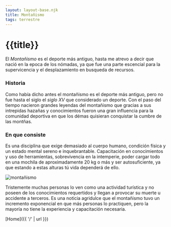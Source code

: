 ```yaml
---
layout: layout-base.njk
title: Montañismo
tags: terrestre
---
```


# {{title}}

El _Montañismo_ es el deporte más antiguo, hasta me atrevo a decir que nació en la epoca de los nómadas, ya que fue una parte escencial para la supervicencia y el desplazamiento en busqueda de recursos.

### Historia 

Como había dicho antes el montañismo es el deporte más antiguo, pero no fue hasta el siglo el _siglo XV_ que considerado un deporte. Con el paso del tiempo nacieron grandes leyendas del montañismo que gracias a sus intrepidas hazañas y conocimientos fueron una gran influencia para la comunidad deportiva en que los démas quisieran conquistar la cumbre de las montñas.

### En que consiste

Es una disciplina que exige demasiado al cuerpo humano, condición física y un estado mental sereno e inquebrantable. Capacitación en conocimientos y uso de herramientas, sobrevivencia en la intemperie, poder cargar todo en una mochila de aproximadamente 20 kg o más y  ser autosuficiente, ya que estando a estas alturas tú vida dependerá de ello.

![montañismo](https://tse3.mm.bing.net/th?id=OIP.ZOEU6ig9m-NyrIK4yfwFGwHaFj&pid=Api&P=0&h=180)

Tristemente muchas personas lo ven como una actividad turística y no poseen de los conocimientos requertidos y  llegan a provocar su muerte u accidente a terceros. Es una noticia agridulce que el montañismo tuvo un incremento exponencial en que más personas lo practiquen, pero la mayoría no tiene la experiencia y capacitación necesaria.

[Home]({{ '/' | url }})
